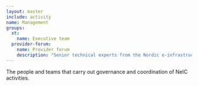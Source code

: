 ```yaml
---
layout: master
include: activity
name: Management
groups:
  xt:
    name: Executive team
  provider-forum:
    name: Provider forum
    description: "Senior technical experts from the Nordic e-infrastructure provider organizations."
---
```


The people and teams that carry out governance and coordination of NeIC
activities.

